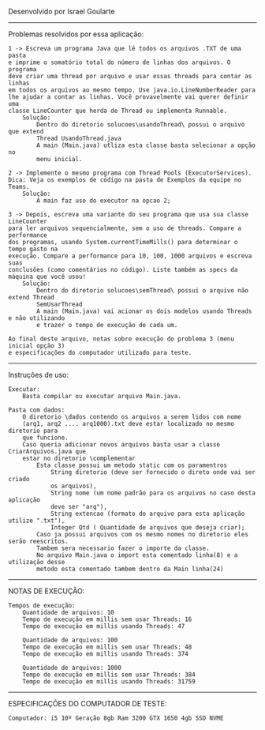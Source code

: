 Desenvolvido por Israel Goularte

---

Problemas resolvidos por essa aplicação: 

    1 -> Escreva um programa Java que lê todos os arquivos .TXT de uma pasta
    e imprime o somatório total do número de linhas dos arquivos. O programa
    deve criar uma thread por arquivo e usar essas threads para contar as linhas
    em todos os arquivos ao mesmo tempo. Use java.io.LineNumberReader para 
    lhe ajudar a contar as linhas. Você provavelmente vai querer definir uma 
    classe LineCounter que herda de Thread ou implementa Runnable.
        Solução:
            Dentro do diretorio solucoes\usandoThread\ possui o arquivo que extend
            Thread UsandoThread.java
            A main (Main.java) utliza esta classe basta selecionar a opção no
            menu inicial.

    2 -> Implemente o mesmo programa com Thread Pools (ExecutorServices). 
    Dica: Veja os exemplos de código na pasta de Exemplos da equipe no Teams.
        Solução:
            A main faz uso do executor na opcao 2;

    3 -> Depois, escreva uma variante do seu programa que usa sua classe LineCounter
    para ler arquivos sequencialmente, sem o uso de threads. Compare a performance
    dos programas, usando System.currentTimeMills() para determinar o tempo gasto na
    execução. Compare a performance para 10, 100, 1000 arquivos e escreva suas
    conclusões (como comentários no código). Liste também as specs da máquina que você usou!
        Solução:
            Dentro do diretorio solucoes\semThread\ possui o arquivo não extend Thread
            SemUsarThread
            A main (Main.java) vai acionar os dois modelos usando Threads e não utilizando
            e trazer o tempo de execução de cada um.

    Ao final deste arquivo, notas sobre execução do problema 3 (menu inicial opção 3)
    e especificações do computador utilizado para teste.

---

Instruções de uso:

    Executar: 
        Basta compilar ou executar arquivo Main.java.

    Pasta com dados:
        O diretorio \dados contendo os arquivos a serem lidos com nome 
        (arq1, arq2 .... arq1000).txt deve estar localizado no mesmo diretorio para
        que funcione.
        Caso queria adicionar novos arquivos basta usar a classe CriarArquivos.java que
        estar no diretorio \complementar
            Esta classe possui um metodo static com os paramentros 
                String diretorio (deve ser fornecido o direto onde vai ser criado 
                os arquivos),
                String nome (um nome padrão para os arquivos no caso desta aplicação 
                deve ser "arq"),
                String extencao (formato do arquivo para esta aplicação utilize ".txt"),
                Integer Qtd ( Quantidade de arquivos que deseja criar);
            Caso ja possui arquivos com os mesmo nomes no diretorio eles serão reescritos.
            Tambem sera necessario fazer o importe da classe.
            No arquivo Main.java o import esta comentado linha(8) e a utilização desse 
            metodo esta comentado tambem dentro da Main linha(24)

---

NOTAS DE EXECUÇÃO:

    Tempos de execução:
        Quantidade de arquivos: 10
        Tempo de execução em millis sem usar Threads: 16
        Tempo de execução em millis usando Threads: 47

        Quantidade de arquivos: 100
        Tempo de execução em millis sem usar Threads: 48
        Tempo de execução em millis usando Threads: 374

        Quantidade de arquivos: 1000
        Tempo de execução em millis sem usar Threads: 384
        Tempo de execução em millis usando Threads: 31759

---

ESPECIFICAÇÕES DO COMPUTADOR DE TESTE:

    Computador: i5 10º Geração 8gb Ram 3200 GTX 1650 4gb SSD NVME

